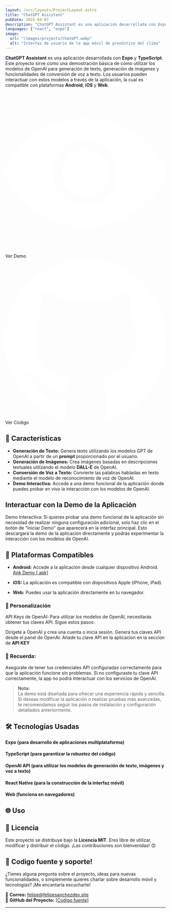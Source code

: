 ```yaml
---
layout: /src/layouts/ProjectLayout.astro
title: "ChatGPT Assistant"
pubDate: 2025-04-07
description: "ChatGPT Assistant es una aplicación desarrollada con Expo y TypeScript. Este proyecto sirve como una demostración básica de cómo utilizar los modelos de OpenAI para generación de texto"
languages: ["react", "expo"]
image:
  url: "/images/projects/ChatGPT.webp"
  alt: "Interfaz de usuario de la app móvil de pronóstico del clima"
---
```


**ChatGPT Assistant** es una aplicación desarrollada con **Expo** y **TypeScript**. Este proyecto sirve como una demostración básica de cómo utilizar los modelos de OpenAI para generación de texto, generación de imágenes y funcionalidades de conversión de voz a texto. Los usuarios pueden interactuar con estos modelos a través de la aplicación, la cual es compatible con plataformas **Android**, **iOS** y **Web**.

<div class="mt-5 mb-8 flex flex-wrap gap-4">

  <div class="w-fit h-fit from-transparentbg-conic/[from_var(--border-angle)] p-px hover:shadow-lg hover:shadow-mint-500/30 rounded-full animate-rotate-border">
    <a style="text-decoration:none" href="https://github.com/felipesanchez-dev/ChatIA-GPT"
       class="group cursor-pointer leading-none hover:scale-110 font-medium flex gap-2 transition-all ease-in-out justify-center items-center rounded-full disabled:opacity-50 disabled:cursor-not-allowed px-6 py-4 max-xl:px-5 max-sm:py-2 max-sm:px-3 text-lg max-xl:text-base max-sm:text-sm dark:bg-zinc-800 bg-zinc-800 no-underline decoration-none"
       target="_blank" rel="noopener noreferrer" role="button" aria-label="Ver código fuente del proyecto Huellitas en Casa en GitHub">
      <svg class="size-7" fill="#ffffff" xmlns="http://www.w3.org/2000/svg" viewBox="0 0 52 52" enable-background="new 0 0 52 52" xml:space="preserve" stroke="#ffffff"><g id="SVGRepo_bgCarrier" stroke-width="0"></g><g id="SVGRepo_tracerCarrier" stroke-linecap="round" stroke-linejoin="round"></g><g id="SVGRepo_iconCarrier"> <g> <path d="M51.8,25.1C47.1,15.6,37.3,9,26,9S4.9,15.6,0.2,25.1c-0.3,0.6-0.3,1.3,0,1.8C4.9,36.4,14.7,43,26,43 s21.1-6.6,25.8-16.1C52.1,26.3,52.1,25.7,51.8,25.1z M26,37c-6.1,0-11-4.9-11-11s4.9-11,11-11s11,4.9,11,11S32.1,37,26,37z"></path> <path d="M26,19c-3.9,0-7,3.1-7,7s3.1,7,7,7s7-3.1,7-7S29.9,19,26,19z"></path> </g> </g></svg>
      <span class="decoration-none text-gray-200">Ver Demo</span>
    </a>
  </div>

  <div class="w-fit h-fit from-transparentbg-conic/[from_var(--border-angle)] p-px hover:shadow-lg hover:shadow-mint-500/30 rounded-full animate-rotate-border">
    <a style="text-decoration:none" href="https://github.com/felipesanchez-dev/ChatIA-GPT"
       class="group cursor-pointer leading-none hover:scale-110 font-medium flex gap-2 transition-all ease-in-out justify-center items-center rounded-full disabled:opacity-50 disabled:cursor-not-allowed px-6 py-4 max-xl:px-5 max-sm:py-2 max-sm:px-3 text-lg max-xl:text-base max-sm:text-sm dark:bg-zinc-800 bg-zinc-800 no-underline decoration-none"
       target="_blank" rel="noopener noreferrer" role="button" aria-label="Ver código fuente del proyecto Huellitas en Casa en GitHub">
      <svg class="size-7" viewBox="0 0 20 20" version="1.1" xmlns="http://www.w3.org/2000/svg" xmlns:xlink="http://www.w3.org/1999/xlink" fill="#000000"><g id="SVGRepo_bgCarrier" stroke-width="0"></g><g id="SVGRepo_tracerCarrier" stroke-linecap="round" stroke-linejoin="round"></g><g id="SVGRepo_iconCarrier"> <title>github [#ffffff]</title> <desc>Created with Sketch.</desc> <defs> </defs> <g id="Page-1" stroke="none" stroke-width="1" fill="none" fill-rule="evenodd"> <g id="Dribbble-Light-Preview" transform="translate(-140.000000, -7559.000000)" fill="#ffffff"> <g id="icons" transform="translate(56.000000, 160.000000)"> <path d="M94,7399 C99.523,7399 104,7403.59 104,7409.253 C104,7413.782 101.138,7417.624 97.167,7418.981 C96.66,7419.082 96.48,7418.762 96.48,7418.489 C96.48,7418.151 96.492,7417.047 96.492,7415.675 C96.492,7414.719 96.172,7414.095 95.813,7413.777 C98.04,7413.523 100.38,7412.656 100.38,7408.718 C100.38,7407.598 99.992,7406.684 99.35,7405.966 C99.454,7405.707 99.797,7404.664 99.252,7403.252 C99.252,7403.252 98.414,7402.977 96.505,7404.303 C95.706,7404.076 94.85,7403.962 94,7403.958 C93.15,7403.962 92.295,7404.076 91.497,7404.303 C89.586,7402.977 88.746,7403.252 88.746,7403.252 C88.203,7404.664 88.546,7405.707 88.649,7405.966 C88.01,7406.684 87.619,7407.598 87.619,7408.718 C87.619,7412.646 89.954,7413.526 92.175,7413.785 C91.889,7414.041 91.63,7414.493 91.54,7415.156 C90.97,7415.418 89.522,7415.871 88.63,7414.304 C88.63,7414.304 88.101,7413.319 87.097,7413.247 C87.097,7413.247 86.122,7413.234 87.029,7413.87 C87.029,7413.87 87.684,7414.185 88.139,7415.37 C88.139,7415.37 88.726,7417.2 91.508,7416.58 C91.513,7417.437 91.522,7418.245 91.522,7418.489 C91.522,7418.76 91.338,7419.077 90.839,7418.982 C86.865,7417.627 84,7413.783 84,7409.253 C84,7403.59 88.478,7399 94,7399" id="github-[#ffffff]"> </path> </g> </g> </g> </g></svg>
      <span class="decoration-none text-gray-200">Ver Código</span>
    </a>
  </div>
  
</div>

## 🚀 Características

- **Generación de Texto:** Genera texto utilizando los modelos GPT de OpenAI a partir de un **prompt** proporcionado por el usuario.
- **Generación de Imágenes:** Crea imágenes basadas en descripciones textuales utilizando el modelo **DALL-E** de OpenAI.
- **Conversión de Voz a Texto:** Convierte las palabras habladas en texto mediante el modelo de reconocimiento de voz de OpenAI.
- **Demo Interactiva:** Accede a una demo funcional de la aplicación donde puedes probar en vivo la interacción con los modelos de OpenAI.

## Interactuar con la Demo de la Aplicación

Demo Interactiva: Si quieres probar una demo funcional de la aplicación sin necesidad de realizar ninguna configuración adicional, solo haz clic en el botón de "Iniciar Demo" que aparecerá en la interfaz principal. Esto descargará la demo de la aplicación directamente y podrás experimentar la interacción con los modelos de OpenAI.

## 📱 Plataformas Compatibles

- **Android:** Accede a la aplicación desde cualquier dispositivo Android.  
  [Apk Demo [.apk]](https://expo.dev/artifacts/eas/6vaEZKC7Cfsx8xATErykjk.apk)

- **iOS:** La aplicación es compatible con dispositivos Apple (iPhone, iPad).
- **Web:** Puedes usar la aplicación directamente en tu navegador.

### 🔧 Personalización

API Keys de OpenAI:
Para utilizar los modelos de OpenAI, necesitarás obtener tus claves API. Sigue estos pasos:

Dirígete a OpenAI y crea una cuenta o inicia sesión.
Genera tus claves API desde el panel de OpenAI.
Añade tu clave API en la aplicacion en la seccion de **API KEY**

### 🚨 Recuerda:

Asegúrate de tener tus credenciales API configuradas correctamente para que la aplicación funcione sin problemas. Si no configuraste tu clave API correctamente, la app no podrá interactuar con los servicios de OpenAI.

> **Nota:**  
> La demo está diseñada para ofrecer una experiencia rápida y sencilla. Si deseas modificar la aplicación o realizar pruebas más avanzadas, te recomendamos seguir los pasos de instalación y configuración detallados anteriormente.

## 🛠️ Tecnologías Usadas

#### **Expo** (para desarrollo de aplicaciones multiplataforma)

#### **TypeScript** (para garantizar la robustez del código)

#### **OpenAI API** (para utilizar los modelos de generación de texto, imágenes y voz a texto)

#### **React Native** (para la construcción de la interfaz móvil)

#### Web (funciona en navegadores)

## 🌐 Uso

## 📄 Licencia

Este proyecto se distribuye bajo la **Licencia MIT**. Eres libre de utilizar, modificar y distribuir el código. ¡Las contribuciones son bienvenidas! 😊

## 💬 Codigo fuente y soporte!

¿Tienes alguna pregunta sobre el proyecto, ideas para nuevas funcionalidades, o simplemente quieres charlar sobre desarrollo móvil y tecnologías? ¡Me encantaría escucharte!

📧 **Correo:** [felipe@felipesanchezdev.site](mailto:felipe@felipesanchezdev.site) <br>
🔗 **GitHub del Proyecto:** [[Codigo fuente](https://github.com/felipesanchez-dev/ChatIA-GPT)]

---
